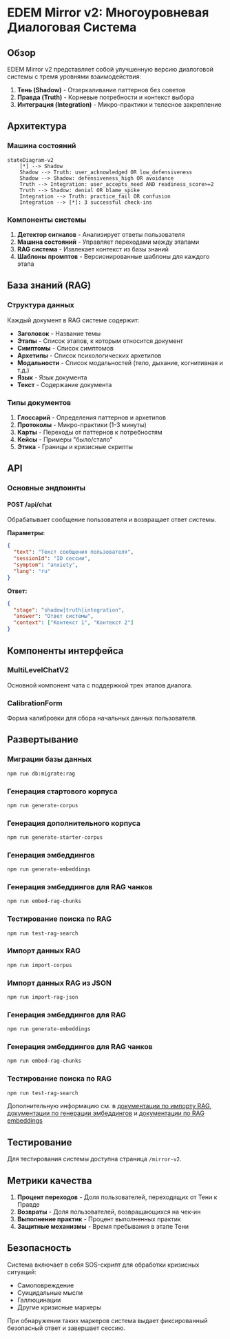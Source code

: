 # EDEM Mirror v2: Многоуровневая Диалоговая Система

## Обзор

EDEM Mirror v2 представляет собой улучшенную версию диалоговой системы с тремя уровнями взаимодействия:

1. **Тень (Shadow)** - Отзеркаливание паттернов без советов
2. **Правда (Truth)** - Корневые потребности и контекст выбора
3. **Интеграция (Integration)** - Микро-практики и телесное закрепление

## Архитектура

### Машина состояний

```
stateDiagram-v2
    [*] --> Shadow
    Shadow --> Truth: user_acknowledged OR low_defensiveness
    Shadow --> Shadow: defensiveness_high OR avoidance
    Truth --> Integration: user_accepts_need AND readiness_score>=2
    Truth --> Shadow: denial OR blame_spike
    Integration --> Truth: practice_fail OR confusion
    Integration --> [*]: 3 successful check-ins
```

### Компоненты системы

1. **Детектор сигналов** - Анализирует ответы пользователя
2. **Машина состояний** - Управляет переходами между этапами
3. **RAG система** - Извлекает контекст из базы знаний
4. **Шаблоны промптов** - Версионированные шаблоны для каждого этапа

## База знаний (RAG)

### Структура данных

Каждый документ в RAG системе содержит:

- **Заголовок** - Название темы
- **Этапы** - Список этапов, к которым относится документ
- **Симптомы** - Список симптомов
- **Архетипы** - Список психологических архетипов
- **Модальности** - Список модальностей (тело, дыхание, когнитивная и т.д.)
- **Язык** - Язык документа
- **Текст** - Содержание документа

### Типы документов

1. **Глоссарий** - Определения паттернов и архетипов
2. **Протоколы** - Микро-практики (1-3 минуты)
3. **Карты** - Переходы от паттернов к потребностям
4. **Кейсы** - Примеры "было/стало"
5. **Этика** - Границы и кризисные скрипты

## API

### Основные эндпоинты

#### POST /api/chat

Обрабатывает сообщение пользователя и возвращает ответ системы.

**Параметры:**

```json
{
  "text": "Текст сообщения пользователя",
  "sessionId": "ID сессии",
  "symptom": "anxiety",
  "lang": "ru"
}
```

**Ответ:**

```json
{
  "stage": "shadow|truth|integration",
  "answer": "Ответ системы",
  "context": ["Контекст 1", "Контекст 2"]
}
```

## Компоненты интерфейса

### MultiLevelChatV2

Основной компонент чата с поддержкой трех этапов диалога.

### CalibrationForm

Форма калибровки для сбора начальных данных пользователя.

## Развертывание

### Миграции базы данных

```bash
npm run db:migrate:rag
```

### Генерация стартового корпуса

```bash
npm run generate-corpus
```

### Генерация дополнительного корпуса

```bash
npm run generate-starter-corpus
```

### Генерация эмбеддингов

```bash
npm run generate-embeddings
```

### Генерация эмбеддингов для RAG чанков

```bash
npm run embed-rag-chunks
```

### Тестирование поиска по RAG

```bash
npm run test-rag-search
```

### Импорт данных RAG

```bash
npm run import-corpus
```

### Импорт данных RAG из JSON

```bash
npm run import-rag-json
```

### Генерация эмбеддингов для RAG

```bash
npm run generate-embeddings
```

### Генерация эмбеддингов для RAG чанков

```bash
npm run embed-rag-chunks
```

### Тестирование поиска по RAG

```bash
npm run test-rag-search
```

Дополнительную информацию см. в [документации по импорту RAG](./rag-import.md), [документации по генерации эмбеддингов](./embedding-generation.md) и [документации по RAG embeddings](./rag-embeddings.md)

## Тестирование

Для тестирования системы доступна страница `/mirror-v2`.

## Метрики качества

1. **Процент переходов** - Доля пользователей, переходящих от Тени к Правде
2. **Возвраты** - Доля пользователей, возвращающихся на чек-ин
3. **Выполнение практик** - Процент выполненных практик
4. **Защитные механизмы** - Время пребывания в этапе Тени

## Безопасность

Система включает в себя SOS-скрипт для обработки кризисных ситуаций:

- Самоповреждение
- Суицидальные мысли
- Галлюцинации
- Другие кризисные маркеры

При обнаружении таких маркеров система выдает фиксированный безопасный ответ и завершает сессию.
